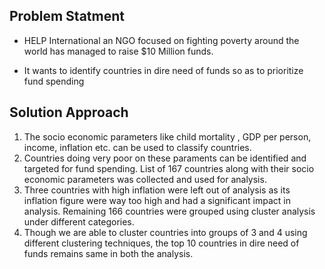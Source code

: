 ## Problem Statment

- HELP International an NGO focused on fighting poverty around the world has managed to raise $10 Million funds. 

- It wants to identify countries in dire need of funds so as to prioritize fund spending



## Solution Approach

1. The socio economic parameters like child mortality , GDP per person, income, inflation etc. can be used to classify countries.
2. Countries doing very poor on these paraments can be identified and targeted for fund spending.
List of 167 countries along with their socio economic parameters was collected and used for analysis.
3. Three countries with high inflation were left out of analysis as its inflation figure were way too high and had a significant impact in analysis.
Remaining 166 countries were grouped using cluster analysis under different categories.
4. Though we are able to cluster countries into groups of  3 and 4 using different clustering techniques, the top 10 countries in dire need of funds remains same in both the analysis.

